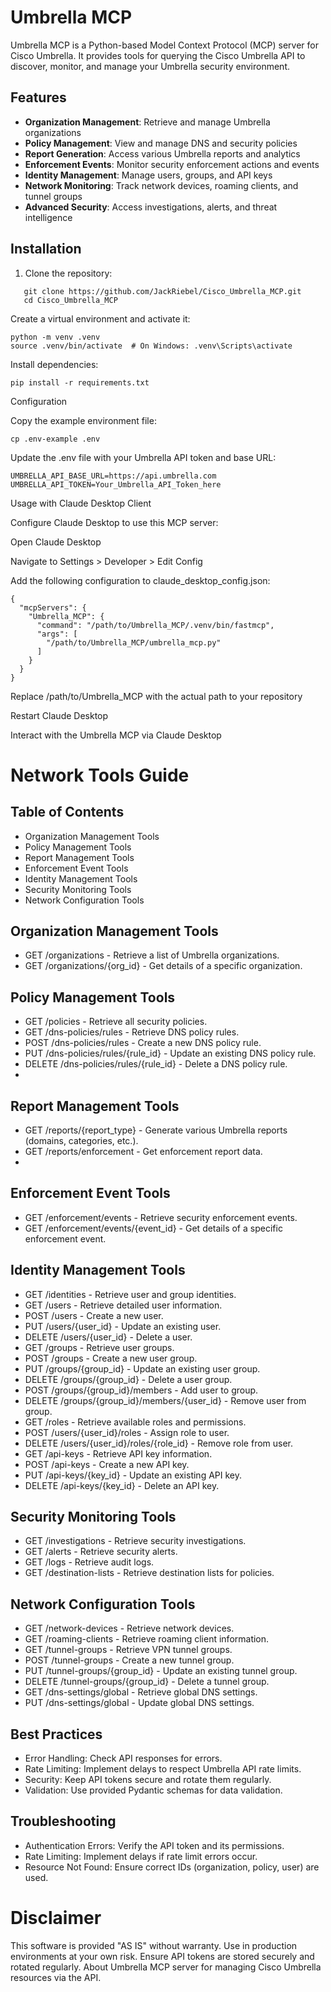 # Umbrella MCP

Umbrella MCP is a Python-based Model Context Protocol (MCP) server for Cisco Umbrella. It provides tools for querying the Cisco Umbrella API to discover, monitor, and manage your Umbrella security environment.


## Features

- **Organization Management**: Retrieve and manage Umbrella organizations
- **Policy Management**: View and manage DNS and security policies
- **Report Generation**: Access various Umbrella reports and analytics
- **Enforcement Events**: Monitor security enforcement actions and events
- **Identity Management**: Manage users, groups, and API keys
- **Network Monitoring**: Track network devices, roaming clients, and tunnel groups
- **Advanced Security**: Access investigations, alerts, and threat intelligence

## Installation

1. Clone the repository:

```
   git clone https://github.com/JackRiebel/Cisco_Umbrella_MCP.git
   cd Cisco_Umbrella_MCP
```

Create a virtual environment and activate it:
```
python -m venv .venv
source .venv/bin/activate  # On Windows: .venv\Scripts\activate
```

Install dependencies:
```
pip install -r requirements.txt
```


Configuration

Copy the example environment file:
```
cp .env-example .env
```

Update the .env file with your Umbrella API token and base URL:
```
UMBRELLA_API_BASE_URL=https://api.umbrella.com
UMBRELLA_API_TOKEN=Your_Umbrella_API_Token_here
```


Usage with Claude Desktop Client

Configure Claude Desktop to use this MCP server:

Open Claude Desktop

Navigate to Settings > Developer > Edit Config

Add the following configuration to claude_desktop_config.json:
```
{
  "mcpServers": {
    "Umbrella_MCP": {
      "command": "/path/to/Umbrella_MCP/.venv/bin/fastmcp",
      "args": [
        "/path/to/Umbrella_MCP/umbrella_mcp.py"
      ]
    }
  }
}
```

Replace /path/to/Umbrella_MCP with the actual path to your repository



Restart Claude Desktop

Interact with the Umbrella MCP via Claude Desktop


# Network Tools Guide
## Table of Contents

- Organization Management Tools
- Policy Management Tools
- Report Management Tools
- Enforcement Event Tools
- Identity Management Tools
- Security Monitoring Tools
- Network Configuration Tools

## Organization Management Tools
- GET /organizations - Retrieve a list of Umbrella organizations.
- GET /organizations/{org_id} - Get details of a specific organization.
  
## Policy Management Tools
- GET /policies - Retrieve all security policies.
- GET /dns-policies/rules - Retrieve DNS policy rules.
- POST /dns-policies/rules - Create a new DNS policy rule.
- PUT /dns-policies/rules/{rule_id} - Update an existing DNS policy rule.
- DELETE /dns-policies/rules/{rule_id} - Delete a DNS policy rule.
- 
## Report Management Tools
- GET /reports/{report_type} - Generate various Umbrella reports (domains, categories, etc.).
- GET /reports/enforcement - Get enforcement report data.
- 
## Enforcement Event Tools
- GET /enforcement/events - Retrieve security enforcement events.
- GET /enforcement/events/{event_id} - Get details of a specific enforcement event.

## Identity Management Tools
- GET /identities - Retrieve user and group identities.
- GET /users - Retrieve detailed user information.
- POST /users - Create a new user.
- PUT /users/{user_id} - Update an existing user.
- DELETE /users/{user_id} - Delete a user.
- GET /groups - Retrieve user groups.
- POST /groups - Create a new user group.
- PUT /groups/{group_id} - Update an existing user group.
- DELETE /groups/{group_id} - Delete a user group.
- POST /groups/{group_id}/members - Add user to group.
- DELETE /groups/{group_id}/members/{user_id} - Remove user from group.
- GET /roles - Retrieve available roles and permissions.
- POST /users/{user_id}/roles - Assign role to user.
- DELETE /users/{user_id}/roles/{role_id} - Remove role from user.
- GET /api-keys - Retrieve API key information.
- POST /api-keys - Create a new API key.
- PUT /api-keys/{key_id} - Update an existing API key.
- DELETE /api-keys/{key_id} - Delete an API key.
  
## Security Monitoring Tools
- GET /investigations - Retrieve security investigations.
- GET /alerts - Retrieve security alerts.
- GET /logs - Retrieve audit logs.
- GET /destination-lists - Retrieve destination lists for policies.
  
## Network Configuration Tools
- GET /network-devices - Retrieve network devices.
- GET /roaming-clients - Retrieve roaming client information.
- GET /tunnel-groups - Retrieve VPN tunnel groups.
- POST /tunnel-groups - Create a new tunnel group.
- PUT /tunnel-groups/{group_id} - Update an existing tunnel group.
- DELETE /tunnel-groups/{group_id} - Delete a tunnel group.
- GET /dns-settings/global - Retrieve global DNS settings.
- PUT /dns-settings/global - Update global DNS settings.
  
## Best Practices
- Error Handling: Check API responses for errors.
- Rate Limiting: Implement delays to respect Umbrella API rate limits.
- Security: Keep API tokens secure and rotate them regularly.
- Validation: Use provided Pydantic schemas for data validation.

## Troubleshooting
- Authentication Errors: Verify the API token and its permissions.
- Rate Limiting: Implement delays if rate limit errors occur.
- Resource Not Found: Ensure correct IDs (organization, policy, user) are used.

# Disclaimer
This software is provided "AS IS" without warranty. Use in production environments at your own risk. Ensure API tokens are stored securely and rotated regularly.
About
Umbrella MCP server for managing Cisco Umbrella resources via the API.

